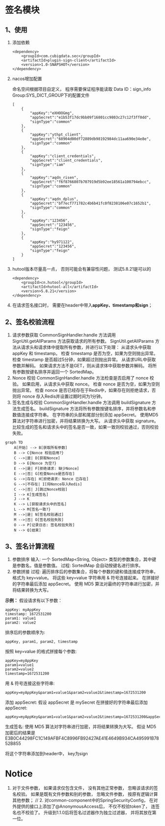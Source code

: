 # 签名模块

## 1、使用

1. 添加依赖

   ```
   <dependency>
       <groupId>com.cubigdata.sec</groupId>
       <artifactId>plugin-sign-client</artifactId>
       <version>1.0-SNAPSHOT</version>
   </dependency>
   ```

2. nacos增加配置

   命名空间根据项目自定义， 程序需要保证程序能读取  Data ID：sign_info  Group:SYS_DICT_GROUP下的配置文件

   ```
   [
       {
           "appKey":"eXHOOGmg",
           "appSecret":"e1b53f17dc9bb09f16801cc9803c27c12f3ff0dd",
           "signType":"common"
       },
       {
           "appKey":"ythpt_client",
           "appSecret":"68904d00df72889db98192984dc11aa690e34e8e",
           "signType":"common"
       },
       {
           "appKey":"client_credentials",
           "appSecret":"client_credentials",
           "signType":"iam"
       },
       {
           "appKey":"aqdn_risen",
           "appSecret":"f6f8766807b707919d5b92ee18561a100794ebcc",
           "signType":"common"
       },
       {
           "appKey":"aqdn_dplus",
           "appSecret":"bf7ecf771782c4b6b41fc0f8238106e07c1652b1",
           "signType":"common"
       },
       {
           "appKey":"123456",
           "appSecret":"123456",
           "signType":"feign"
       },
       {
           "appKey":"hy971122",
           "appSecret":"123456",
           "signType":"feign"
       }
   ]
   ```

3. hutool版本尽量高一点， 否则可能会有兼容性问题， 测试5.8.21是可以的

   ```
   <dependency>
       <groupId>cn.hutool</groupId>
       <artifactId>hutool-all</artifactId>
       <version>5.8.21</version>
   </dependency>
   ```

4. 在请求签名接口时， 需要在header中带入**appKey、timestamp和sign**；



## 2、签名校验流程

1. 请求参数获取
    CommonSignHandler.handle 方法调用 SignUtil.getAllParams 方法获取请求的所有参数。
    SignUtil.getAllParams 方法从请求头和请求体中提取所有参数，并进行以下处理：
    从请求头中获取 appKey 和 timestamp。
    检查 timestamp 是否为空，如果为空则抛出异常。
    检查 timestamp 是否超过5分钟，如果超过则抛出异常。
    从请求URL中获取参数并解码。
    如果请求方法不是GET，则从请求体中获取参数并解码。
    将所有参数按键名排序并返回一个 SortedMap。
2. Nonce 校验
    CommonSignHandler.handle 方法检查是否启用了 nonce 校验。
    如果启用，从请求头中获取 nonce。
    检查 nonce 是否为空，如果为空则抛出异常。
    检查 nonce 是否已经存在于Redis中，如果存在则拒绝请求，否则将 nonce 存入Redis并设置过期时间为1分钟。
3. 签名生成与校验
    CommonSignHandler.handle 方法调用 buildSignature 方法生成签名。
    buildSignature 方法将所有参数按键名排序，并将参数名和参数值连接成字符串。
    在字符串的头部和尾部分别添加 appSecret。
    使用MD5算法对字符串进行加密，并将结果转换为大写。
    从请求头中获取 signature。
    比较生成的签名和请求头中的签名是否一致，如果一致则校验通过，否则校验失败。

```Mermaid
graph TD
    A[开始] --> B[获取所有参数]
    B --> C{Nonce 校验启用?}
    C -->|是| D[获取Nonce]
    D --> E{Nonce 为空?}
    E -->|是| F[拒绝请求: 缺少Nonce]
    E -->|否| G[检查Nonce是否存在]
    G -->|存在| H[拒绝请求: Nonce 已存在]
    G -->|不存在| I[将Nonce存入Redis]
    C -->|否| J[跳过Nonce校验]
    I --> K[生成签名]
    J --> K
    K --> L[获取请求头中的签名]
    L --> M{签名一致?}
    M -->|是| N[签名校验通过]
    M -->|否| O[签名校验失败]
    O --> P[记录日志: 签名校验失败]
    N --> Q[结束]

```





## 3、签名计算流程

1. 参数排序
    输入: 一个 SortedMap<String, Object> 类型的参数集合，其中键是参数名，值是参数值。
    过程: SortedMap 会自动按键名进行排序。
2. 参数拼接
    过程:
    遍历排序后的参数集合，将每个参数的键和值连接成字符串，格式为 key=value。
    将这些 key=value 字符串用 & 符号连接起来。
    在拼接好的字符串最后添加 appSecret。
    使用 MD5 算法对最终的字符串进行加密，并将结果转换为大写。





**示例：**
假设请求有以下参数：

```
appKey: myAppKey
timestamp: 1672531200
param1: value1
param2: value2
```


排序后的参数顺序为: 

```
appKey, param1, param2, timestamp
```


按照 key=value 的格式拼接每个参数:

```
appKey=myAppKey
param1=value1
param2=value2
timestamp=1672531200
```

用 & 符号连接这些字符串:

```
appKey=myAppKey&param1=value1&param2=value2&timestamp=1672531200
```

添加 appSecret:
假设 appSecret 是 mySecret
在拼接好的字符串最后添加 appSecret:

```
appKey=myAppKey&param1=value1&param2=value2&timestamp=1672531200&appSecret=mySecret
```

生成签名:
使用 MD5 算法对字符串进行加密，并将结果转换为大写。
假设 MD5 加密后的结果是 E3B0C44298FC1C149AFBF4C8996FB92427AE41E4649B934CA495991B7852B855

将这个字符串添加到header中， key为sign







# Notice


1. 对于文件参数， 如果请求仅包含文件， 没有其他正常参数， 忽略该请求的签名校验。 如果是既有文件参数和别的参数， 忽略文件参数， 按原有逻辑计算其他参数；
// 2. 对common-component中的SpringSecurityConfig， 在对外提供的接口上添加了@AnonymousAccess后， 不仅不校验token了， 连签名也不校验了。 升级到1.1.0后将签名过滤器作为独立过滤器， 并将其放在第一位。
